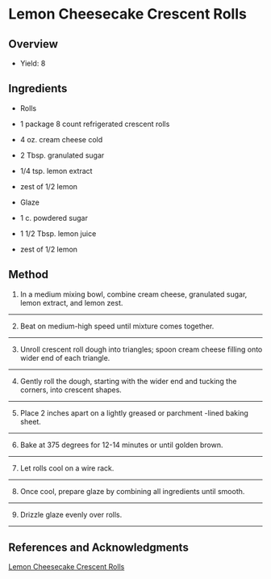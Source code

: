 # Lemon Cheesecake Crescent Rolls

## Overview

- Yield: 8

## Ingredients

- Rolls

- 1 package 8 count refrigerated crescent rolls

- 4 oz. cream cheese cold

- 2 Tbsp. granulated sugar

- 1/4 tsp. lemon extract

- zest of 1/2 lemon

- Glaze

- 1 c. powdered sugar

- 1 1/2 Tbsp. lemon juice

- zest of 1/2 lemon

## Method

1. In a medium mixing bowl, combine cream cheese, granulated sugar, lemon extract, and lemon zest.
---

2. Beat on medium-high speed until mixture comes together.
---

3. Unroll crescent roll dough into triangles; spoon cream cheese filling onto wider end of each triangle.
---

4. Gently roll the dough, starting with the wider end and tucking the corners, into crescent shapes.
---

5. Place 2 inches apart on a lightly greased or parchment -lined baking sheet.
---

6. Bake at 375 degrees for 12-14 minutes or until golden brown.
---

7. Let rolls cool on a wire rack.
---

8. Once cool, prepare glaze by combining all ingredients until smooth.
---

9. Drizzle glaze evenly over rolls.
---

## References and Acknowledgments

[Lemon Cheesecake Crescent Rolls](https://www.lemontreedwelling.com/lemon-cheesecake-crescent-rolls)
